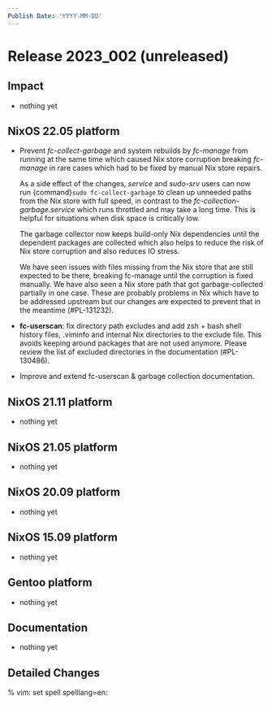 ```yaml
---
Publish Date: 'YYYY-MM-DD'
---
```


# Release 2023_002 (unreleased)

## Impact

- nothing yet

## NixOS 22.05 platform

- Prevent *fc-collect-garbage* and system rebuilds by *fc-manage* from running
  at the same time which caused Nix store corruption breaking *fc-manage* in
  rare cases which had to be fixed by manual Nix store repairs.

  As a side effect of the changes, *service* and *sudo-srv* users can now run
  {command}`sudo fc-collect-garbage` to clean up unneeded paths from the Nix
  store with full speed, in contrast to the *fc-collection-garbage.service*
  which runs throttled and may take a long time. This is helpful for
  situations when disk space is critically low.

  The garbage collector now keeps build-only Nix dependencies until
  the dependent packages are collected which also helps to reduce the risk of
  Nix store corruption and also reduces IO stress.

  We have seen issues with files missing from the Nix store that
  are still expected to be there, breaking fc-manage until the corruption is
  fixed manually. We have also seen a Nix store path that got
  garbage-collected partially in one case. These are probably problems in Nix
  which have to be addressed upstream but our changes are expected to prevent
  that in the meantime (#PL-131232).

- **fc-userscan**: fix directory path excludes and add zsh + bash shell history
  files, .viminfo and internal Nix directories to the exclude file. This
  avoids keeping around packages that are not used anymore. Please review the
  list of excluded directories in the documentation (#PL-130486).
- Improve and extend fc-userscan & garbage collection documentation.


## NixOS 21.11 platform

- nothing yet

## NixOS 21.05 platform

- nothing yet

## NixOS 20.09 platform

- nothing yet

## NixOS 15.09 platform

- nothing yet

## Gentoo platform

- nothing yet

## Documentation

- nothing yet

## Detailed Changes

% vim: set spell spelllang=en:
